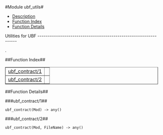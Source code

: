 

#Module ubf_utils#
* [Description](#description)
* [Function Index](#index)
* [Function Details](#functions)


<p>Utilities for UBF
-------------------------------------------------------------------</p>.

<a name="index"></a>

##Function Index##


<table width="100%" border="1" cellspacing="0" cellpadding="2" summary="function index"><tr><td valign="top"><a href="#ubf_contract-1">ubf_contract/1</a></td><td></td></tr><tr><td valign="top"><a href="#ubf_contract-2">ubf_contract/2</a></td><td></td></tr></table>


<a name="functions"></a>

##Function Details##

<a name="ubf_contract-1"></a>

###ubf_contract/1##




`ubf_contract(Mod) -> any()`

<a name="ubf_contract-2"></a>

###ubf_contract/2##




`ubf_contract(Mod, FileName) -> any()`

